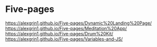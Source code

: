 # Five-pages
https://alexgrin1.github.io/Five-pages/Dynamic%20Landing%20Page/  
https://alexgrin1.github.io/Five-pages/Meditation%20App/  
https://alexgrin1.github.io/Five-pages/Drum%20Kit/  
https://alexgrin1.github.io/Five-pages/Variables-and-JS/
